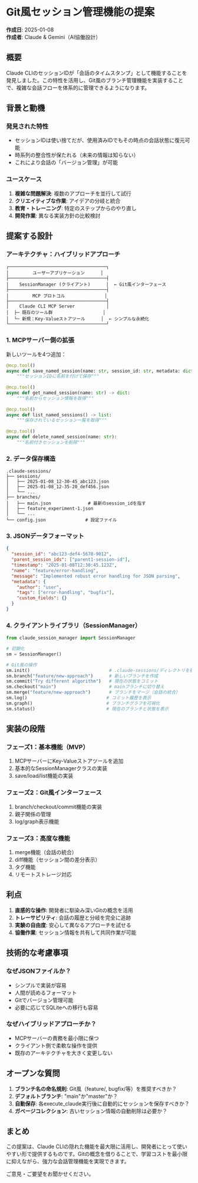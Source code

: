 # Git風セッション管理機能の提案

**作成日**: 2025-01-08  
**作成者**: Claude & Gemini（AI協働設計）

## 概要

Claude CLIのセッションIDが「会話のタイムスタンプ」として機能することを発見しました。この特性を活用し、Git風のブランチ管理機能を実装することで、複雑な会話フローを体系的に管理できるようになります。

## 背景と動機

### 発見された特性
- セッションIDは使い捨てだが、使用済みIDでもその時点の会話状態に復元可能
- 時系列の整合性が保たれる（未来の情報は知らない）
- これにより会話の「バージョン管理」が可能

### ユースケース
1. **複雑な問題解決**: 複数のアプローチを並行して試行
2. **クリエイティブな作業**: アイデアの分岐と統合
3. **教育・トレーニング**: 特定のステップからのやり直し
4. **開発作業**: 異なる実装方針の比較検討

## 提案する設計

### アーキテクチャ：ハイブリッドアプローチ

```
┌─────────────────────────────────────┐
│         ユーザーアプリケーション      │
├─────────────────────────────────────┤
│    SessionManager (クライアント)      │  ← Git風インターフェース
├─────────────────────────────────────┤
│         MCP プロトコル               │
├─────────────────────────────────────┤
│    Claude CLI MCP Server            │
│  ├─ 既存のツール群                   │
│  └─ 新規：Key-Valueストアツール      │  ← シンプルな永続化
└─────────────────────────────────────┘
```

### 1. MCPサーバー側の拡張

新しいツールを4つ追加：

```python
@mcp.tool()
async def save_named_session(name: str, session_id: str, metadata: dict = None):
    """セッションIDに名前を付けて保存"""
    
@mcp.tool()
async def get_named_session(name: str) -> dict:
    """名前からセッション情報を取得"""
    
@mcp.tool()
async def list_named_sessions() -> list:
    """保存されているセッション一覧を取得"""
    
@mcp.tool()
async def delete_named_session(name: str):
    """名前付きセッションを削除"""
```

### 2. データ保存構造

```
.claude-sessions/
├── sessions/
│   ├── 2025-01-08_12-30-45_abc123.json
│   ├── 2025-01-08_12-35-20_def456.json
│   └── ...
├── branches/
│   ├── main.json              # 最新のsession_idを指す
│   ├── feature_experiment-1.json
│   └── ...
└── config.json               # 設定ファイル
```

### 3. JSONデータフォーマット

```json
{
  "session_id": "abc123-def4-5678-9012",
  "parent_session_ids": ["parent1-session-id"],
  "timestamp": "2025-01-08T12:30:45.123Z",
  "name": "feature/error-handling",
  "message": "Implemented robust error handling for JSON parsing",
  "metadata": {
    "author": "user",
    "tags": ["error-handling", "bugfix"],
    "custom_fields": {}
  }
}
```

### 4. クライアントライブラリ（SessionManager）

```python
from claude_session_manager import SessionManager

# 初期化
sm = SessionManager()

# Git風の操作
sm.init()                              # .claude-sessions/ディレクトリを初期化
sm.branch("feature/new-approach")      # 新しいブランチを作成
sm.commit("Try different algorithm")   # 現在の状態をコミット
sm.checkout("main")                    # mainブランチに切り替え
sm.merge("feature/new-approach")       # ブランチをマージ（会話の統合）
sm.log()                              # コミット履歴を表示
sm.graph()                            # ブランチグラフを可視化
sm.status()                           # 現在のブランチと状態を表示
```

## 実装の段階

### フェーズ1：基本機能（MVP）
1. MCPサーバーにKey-Valueストアツールを追加
2. 基本的なSessionManagerクラスの実装
3. save/load/list機能の実装

### フェーズ2：Git風インターフェース
1. branch/checkout/commit機能の実装
2. 親子関係の管理
3. log/graph表示機能

### フェーズ3：高度な機能
1. merge機能（会話の統合）
2. diff機能（セッション間の差分表示）
3. タグ機能
4. リモートストレージ対応

## 利点

1. **直感的な操作**: 開発者に馴染み深いGitの概念を活用
2. **トレーサビリティ**: 会話の履歴と分岐を完全に追跡
3. **実験の自由度**: 安心して異なるアプローチを試せる
4. **協働作業**: セッション情報を共有して共同作業が可能

## 技術的な考慮事項

### なぜJSONファイルか？
- シンプルで実装が容易
- 人間が読めるフォーマット
- Gitでバージョン管理可能
- 必要に応じてSQLiteへの移行も容易

### なぜハイブリッドアプローチか？
- MCPサーバーの責務を最小限に保つ
- クライアント側で柔軟な操作を提供
- 既存のアーキテクチャを大きく変更しない

## オープンな質問

1. **ブランチ名の命名規則**: Git風（feature/, bugfix/等）を推奨すべきか？
2. **デフォルトブランチ**: "main"か"master"か？
3. **自動保存**: 各execute_claude実行後に自動的にセッションを保存すべきか？
4. **ガベージコレクション**: 古いセッション情報の自動削除は必要か？

## まとめ

この提案は、Claude CLIの隠れた機能を最大限に活用し、開発者にとって使いやすい形で提供するものです。Gitの概念を借りることで、学習コストを最小限に抑えながら、強力な会話管理機能を実現できます。

ご意見・ご要望をお聞かせください。